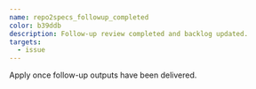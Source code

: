 ```yaml
---
name: repo2specs_followup_completed
color: b39ddb
description: Follow-up review completed and backlog updated.
targets:
  - issue
---
```


Apply once follow-up outputs have been delivered.

